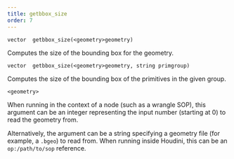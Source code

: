 ```yaml
---
title: getbbox_size
order: 7
---
```

`vector  getbbox_size(<geometry>geometry)`

Computes the size of the bounding box for the geometry.

`vector  getbbox_size(<geometry>geometry, string primgroup)`

Computes the size of the bounding box of the primitives in the given group.

`<geometry>`

When running in the context of a node (such as a wrangle SOP), this argument can be an integer representing the input number (starting at 0) to read the geometry from.

Alternatively, the argument can be a string specifying a geometry file (for example, a `.bgeo`) to read from. When running inside Houdini, this can be an `op:/path/to/sop` reference.
